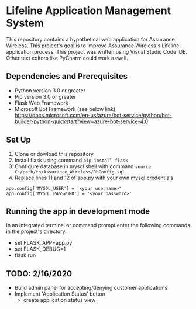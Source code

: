 # Lifeline Application Management System 
This repository contains a hypothetical web application for Assurance Wireless. This project's goal is to improve Assurance Wireless's Lifeline application process. This project was written using Visual Studio Code IDE. Other text editors like PyCharm could work aswell.

## Dependencies and Prerequisites
* Python version 3.0 or greater 
* Pip version 3.0 or greater
* Flask Web Framework
* Microsoft Bot Framework (see below link) <br/>
https://docs.microsoft.com/en-us/azure/bot-service/python/bot-builder-python-quickstart?view=azure-bot-service-4.0

## Set Up
1. Clone or dowload this repository
2. Install flask using command `pip install flask`
3. Configure database in mysql shell with command `source C:/path/to/Assurance_Wireless/DbConfig.sql`
4. Replace lines 11 and 12 of app.py with your own mysql credentials
```
app.config['MYSQL_USER'] = '<your username>'
app.config['MYSQL_PASSWORD'] = '<your password>'
```

## Running the app in development mode
In an integrated terminal or command prompt enter the following commands in the project's directory.
* set FLASK_APP=app.py 
* set FLASK_DEBUG=1
* flask run

## TODO: 2/16/2020
* Build admin panel for accepting/denying customer applications
* Implement 'Application Status' button
  * create application status view
